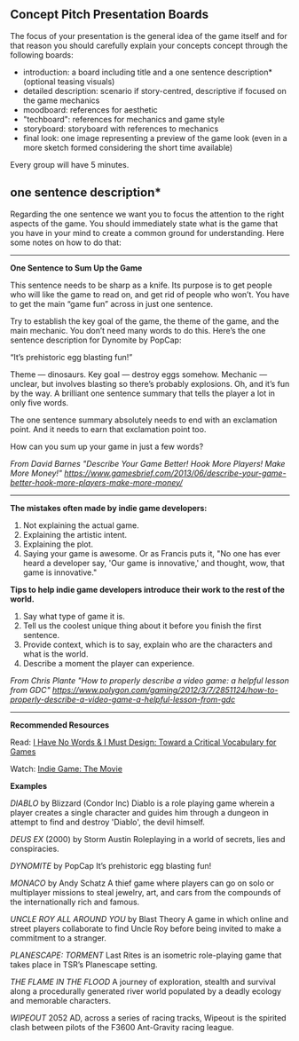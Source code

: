 
Concept Pitch Presentation Boards
-
The focus of your presentation is the general idea of the game itself and for that reason you should carefully explain your concepts concept through the following boards:  

- introduction: a board including title and a one sentence description* (optional teasing visuals)  
- detailed description: scenario if story-centred, descriptive if focused on the game mechanics  
- moodboard: references for aesthetic  
- "techboard": references for mechanics and game style
- storyboard: storyboard with references to mechanics  
- final look: one image representing a preview of the game look (even in a more sketch formed considering the short time available)  

Every group will have 5 minutes.

one sentence description*
-
Regarding the one sentence we want you to focus the attention to the right aspects of the game. You should immediately state what is the game that you have in your mind to create a common ground for understanding. Here some notes on how to do that:

---
**One Sentence to Sum Up the Game**

This sentence needs to be sharp as a knife. Its purpose is to get people who will like the game to read on, and get rid of people who won’t. You have to get the main “game fun” across in just one sentence.

Try to establish the key goal of the game, the theme of the game, and the main mechanic. You don’t need many words to do this. Here’s the one sentence description for Dynomite by PopCap:

“It’s prehistoric egg blasting fun!”

Theme — dinosaurs. Key goal — destroy eggs somehow. Mechanic — unclear, but involves blasting so there’s probably explosions. Oh, and it’s fun by the way. A brilliant one sentence summary that tells the player a lot in only five words.

The one sentence summary absolutely needs to end with an exclamation point. And it needs to earn that exclamation point too.

How can you sum up your game in just a few words?

*From David Barnes "Describe Your Game Better! Hook More Players! Make More Money!"
https://www.gamesbrief.com/2013/06/describe-your-game-better-hook-more-players-make-more-money/*

---

**The mistakes often made by indie game developers:**
1. Not explaining the actual game.
2. Explaining the artistic intent.
3. Explaining the plot.
4. Saying your game is awesome. Or as Francis puts it, "No one has ever heard a developer say, 'Our game is innovative,' and thought, wow, that game is innovative."

**Tips to help indie game developers introduce their work to the rest of the world.**
1. Say what type of game it is.
2. Tell us the coolest unique thing about it before you finish the first sentence.
3. Provide context, which is to say, explain who are the characters and what is the world.
4. Describe a moment the player can experience.

*From Chris Plante "How to properly describe a video game: a helpful lesson from GDC"
https://www.polygon.com/gaming/2012/3/7/2851124/how-to-properly-describe-a-video-game-a-helpful-lesson-from-gdc*

---
**Recommended Resources**

Read: [I Have No Words & I Must Design: Toward a Critical Vocabulary for Games](http://www.costik.com/nowords2002.pdf)

Watch: [Indie Game: The Movie](https://www.netflix.com/title/70229918)


**Examples**

*DIABLO* by Blizzard (Condor Inc)
Diablo is a role playing game wherein a player creates a single character and guides him through a dungeon in attempt to find and destroy 'Diablo', the devil himself.

*DEUS EX* (2000) by Storm Austin
Roleplaying in a world of secrets, lies and conspiracies.

*DYNOMITE* by PopCap
It’s prehistoric egg blasting fun!

*MONACO* by Andy Schatz
A thief game where players can go on solo or multiplayer missions to steal jewelry, art, and cars from the compounds of the internationally rich and famous.

*UNCLE ROY ALL AROUND YOU* by Blast Theory
A game in which online and street players collaborate to find Uncle Roy before being invited to make a commitment to a stranger.

*PLANESCAPE: TORMENT*
Last Rites is an isometric role-playing game that takes place in TSR’s Planescape setting.

*THE FLAME IN THE FLOOD*
A journey of exploration, stealth and survival along a procedurally generated river world populated by a deadly ecology and memorable characters.

*WIPEOUT*
2052 AD, across a series of racing tracks, Wipeout is the spirited clash between pilots of the F3600 Ant-Gravity racing league.
